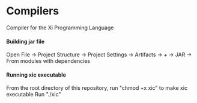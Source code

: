 # Compilers
Compiler for the Xi Programming Language
#### Building jar file
Open File -> Project Structure -> Project Settings -> Artifacts -> + -> JAR -> From modules with dependencies
#### Running xic executable
From the root directory of this repository, run "chmod +x xic" to make xic executable
Run "./xic"
